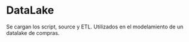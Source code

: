 # DataLake  
Se cargan los script, source y ETL. Utilizados en el modelamiento de un datalake de compras.
